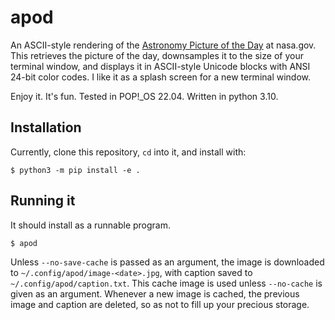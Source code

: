 # apod
An ASCII-style rendering of the [Astronomy Picture of the Day](https://apod.nasa.gov/apod/astropix.html) at nasa.gov. This retrieves the picture of the day, downsamples it to the size of your terminal window, and displays it in ASCII-style Unicode blocks with ANSI 24-bit color codes. I like it as a splash screen for a new terminal window.

Enjoy it. It's fun. Tested in POP!_OS 22.04. Written in python 3.10.

## Installation

<!-- pip install apod -->

Currently, clone this repository, `cd` into it, and install with:

```
$ python3 -m pip install -e .
```

## Running it

It should install as a runnable program.

```
$ apod
```

Unless `--no-save-cache` is passed as an argument, the image is downloaded to `~/.config/apod/image-<date>.jpg`, with caption saved to `~/.config/apod/caption.txt`. This cache image is used unless `--no-cache` is given as an argument. Whenever a new image is cached, the previous image and caption are deleted, so as not to fill up your precious storage.
